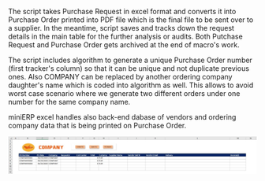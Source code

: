 <p>The script takes Purchase Request in excel format and converts it into Purchase Order printed into PDF file which is the final file to be sent over to a supplier. In the meantime, script saves and tracks down the request details in the main table for the further analysis or audits. Both Putchase Request and Purchase Order gets archived at the end of macro's work.</p>
<p>The script includes algorithm to generate a unique Purchase Order number (first tracker's column) so that it can be unique and not duplicate previous ones. Also COMPANY can be replaced by another ordering company daughter's name which is coded into algorithm as well. This allows to avoid worst case scenario where we generate two different orders under one number for the same company name.</p>
<p>miniERP excel handles also back-end dabase of vendors and ordering company data that is being printed on Purchase Order.</p>
<img src="images/tracker.JPG">
